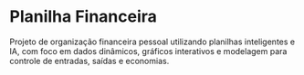 # Planilha Financeira
 Projeto de organização financeira pessoal utilizando planilhas inteligentes e IA, com foco em dados dinâmicos, gráficos interativos e modelagem para controle de entradas, saídas e economias.
